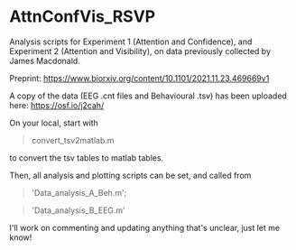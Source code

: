 # AttnConfVis_RSVP

Analysis scripts for Experiment 1 (Attention and Confidence), and Experiment 2 (Attention and Visibility), 
on data previously collected by James Macdonald.

Preprint: https://www.biorxiv.org/content/10.1101/2021.11.23.469669v1

A copy of the data (EEG .cnt files and Behavioural .tsv) has been uploaded here: https://osf.io/j2cah/

On your local, start with 
>convert_tsv2matlab.m 

to convert the tsv tables to matlab tables.

Then, all analysis and plotting scripts can be set, and called from 
>'Data_analysis_A_Beh.m';

>'Data_analysis_B_EEG.m'

I'll work on commenting and updating anything that's unclear, just let me know!
